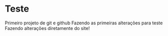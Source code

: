 # Teste
 Primeiro projeto de git e github
Fazendo as primeiras alterações para teste 
Fazendo alterações diretamente do site!
